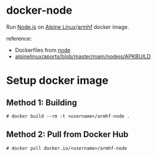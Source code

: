 docker-node
===========

Run [Node.js](https://nodejs.org) on [Alpine Linux](http://www.alpinelinux.org)/[armhf](https://hub.docker.com/r/armhf/alpine/) docker image.

reference:
- Dockerfiles from [node](https://hub.docker.com/_/node/)
- [alpinelinux/aports/blob/master/main/nodejs/APKBUILD](https://github.com/alpinelinux/aports/blob/master/main/nodejs/APKBUILD)


Setup docker image
====================

Method 1: Building
------------------

    # docker build --rm -t <username>/armhf-node .

Method 2: Pull from Docker Hub
------------------------------

    # docker pull docker.io/<username>/armhf-node

